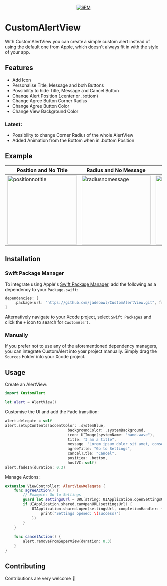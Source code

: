 <p align="center">
   <a href="https://github.com/apple/swift-package-manager">
      <img src="https://img.shields.io/badge/Swift%20Package%20Manager-compatible-brightgreen.svg" alt="SPM">
   </a>
</p>

# CustomAlertView

<p align="left">
With CustomAlertView you can create a simple custom alert instead of using the default one from Apple, which doesn't always fit in with the style of your app.
</p>

## Features

- Add Icon
- Personalise Title, Message and both Buttons
- Possibility to hide Title, Message and Cancel Button
- Change Alert Position (.center or .bottom)
- Change Agree Button Corner Radius
- Change Agree Button Color
- Change View Background Color

### Latest:
- Possibility to change Corner Radius of the whole AlertView
- Added Animation from the Bottom when in .bottom Position

## Example
| Position and No Title | Radius and No Message | Icon and Color | One Button |
| ------------- | ------------- | ------------- | ------------- |
| <img src="https://i.ibb.co/BqSsqfS/positionmessage.png" alt="positionnotitle" width="222"> | <img src="https://i.ibb.co/KV48H8z/onlytitlecorner.png" alt="radiusnomessage" width="222"> | <img src="https://i.ibb.co/fGwxSr4/icontitle.png" alt="iconandcolor" width="222"> | <img src="https://i.ibb.co/Jm4kZP4/onebutton.png" alt="onebutton" width="222"> |

## Installation

### Swift Package Manager

To integrate using Apple's [Swift Package Manager](https://swift.org/package-manager/), add the following as a dependency to your `Package.swift`:

```swift
dependencies: [
    .package(url: "https://github.com/jadebowl/CustomAlertView.git", from: "1.0.0")
]
```

Alternatively navigate to your Xcode project, select `Swift Packages` and click the `+` icon to search for `CustomAlert`.

### Manually

If you prefer not to use any of the aforementioned dependency managers, you can integrate CustomAlert into your project manually. Simply drag the `Sources` Folder into your Xcode project.

## Usage

Create an AlertView:
```swift
import CustomAlert

let alert = AlertView()
```

Customise the UI and add the Fade transition:
```swift
alert.delegate = self
alert.setupContents(accentColor: .systemBlue,
                            backgroundColor: .systemBackground,
                            icon: UIImage(systemName: "hand.wave"),
                            title: "I am a title",
                            message: "Lorem ipsum dolor sit amet, consectetur adipiscing elit, sed do eiusmod tempor incididunt ut labore et dolore magna aliqua.",
                            agreeTitle: "Go to Settings",
                            cancelTitle: "Cancel",
                            position: .bottom,
                            hostVC: self)
alert.fadeIn(duration: 0.3)
```

Manage Actions:
```swift
extension ViewController: AlertViewDelegate {
    func agreeAction() {
        // Example: Go to Settings
        guard let settingsUrl = URL(string: UIApplication.openSettingsURLString) else { return }
        if UIApplication.shared.canOpenURL(settingsUrl) {
            UIApplication.shared.open(settingsUrl, completionHandler: { (success) in
                print("Settings opened: \(success)")
            })
        }
    }
    
    func cancelAction() {
        alert.removeFromSuperView(duration: 0.3)
    }
}
```

## Contributing
Contributions are very welcome 🙌
